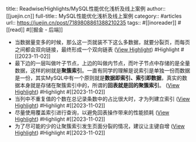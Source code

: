 title:: Readwise/Highlights/MySQL性能优化浅析及线上案例
author:: [[juejin.cn]]
full-title:: MySQL性能优化浅析及线上案例
category:: #articles
url:: https://juejin.cn/post/7189808861388210235
tags:: #[[inoreader]] #[[read]] #[[掘金 - 后端]]
- 当数据量变多的时候，那么这一页就装不下这么多数据，就要分裂页，而每页之间都会双向链接，最终形成一个双向链表 ([View Highlight](https://read.readwise.io/read/01he6yqzw892p6msqa8e1crgd0)) #Highlight #[[2023-11-02]]
- 最下边的一层叫做叶子节点，上边的叫做内节点，而叶子节点中存储的是全量数据，这样的树就是**聚簇索引**。一直有同学的理解是说索引是单独一份而数据是一份，其实MySQL中有一个原则就是**数据即索引、索引即数据**，真实的数据本身就是存储在聚簇索引中的，所谓的**回表就是回的聚簇索引**。 ([View Highlight](https://read.readwise.io/read/01he6yrg0gybs9p6cffq5q38kb)) #Highlight #[[2023-11-02]]
- 当列中不重复值的个数在总记录条数中的占比很大时，才为列建立索引 ([View Highlight](https://read.readwise.io/read/01he6ys1gcwey68za1tz6npszg)) #Highlight #[[2023-11-02]]
- 尽量使用覆盖索引进行查询，以避免回表操作带来的性能损耗 ([View Highlight](https://read.readwise.io/read/01he6yswsvqf1m9y98q7pce5km)) #Highlight #[[2023-11-02]]
- 为了尽可能的少的让聚簇索引发生页面分裂的情况，建议让主键自增 ([View Highlight](https://read.readwise.io/read/01he6yt15xfe49eh2wca2nkb7m)) #Highlight #[[2023-11-02]]